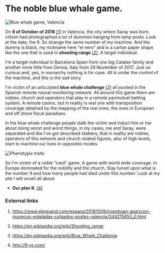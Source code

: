 # The noble blue whale game.

![Blue whale game, Valencia](http://telecomlobby.com/Images/remote_neural_monitoring_network_blue_whale_valenciano.webp)

On **9 of October of 2018** [[1]](https://www.elespanol.com/espana/20181009/investigan-aparicion-munecos-esteladas-colgados-postes-valencia/344215850_0.html) in Valencia, the city where Saray was born, citizen had photographed a lot of dummies hanging from lamp posts. Look at the date, the 9. So strange the same number of my machine. And the dummy is black, my nickname here "el nero" and is a carton paper shape like the one that is used in **shooting range** [[2]](https://en.wikipedia.org/wiki/Shooting_range). A target individual.

I'm a target individual in Barcelona Spain from one big Catalan family and another more little from Genoa, Italy from 29 November of 2017. Just so curious and, yes, in monarchy nothing is for case. All is under the control of the machine, and this is the sad story.

I'm victim of an articulated **blue whale challenge** [[3]](https://en.wikipedia.org/wiki/Blue_Whale_Challenge) all jousted in the Spanish remote neural monitoring network. All around this game there are nobles, church and operators that play in a remote parimutuel betting system. A remote casino, but in reality is real one with transposition coverage obtained by the mapping of the real ones, the ones in European and off shore fiscal paradises. 

In the blue whale challenge people stalk the victim and induct him or her about doing worst and worst things, in my cases, me and Saray, were separated and like I've got described stalkers, that in reality are nobles, operators of this network and church related figures, also of high levels, start to machine our lives in opposites modes.

![Phenotypic traits](http://telecomlobby.com/Images/riccardo_giuntoli_phenotypic_traits.webp)

So I'm victim of a noble "card" game. A game with world wide coverage. In Europe dominated for the nobility and the church. Stay tuned upon what is the number 9 and how many people had died under this number. Look at my site I will unveil all about:

- **Our plan 9.** [[4]](http://9-rg.com/)

### External links

1. https://www.elespanol.com/espana/20181009/investigan-aparicion-munecos-esteladas-colgados-postes-valencia/344215850_0.html

2. https://en.wikipedia.org/wiki/Shooting_range

3. https://en.wikipedia.org/wiki/Blue_Whale_Challenge

4. http://9-rg.com/

   